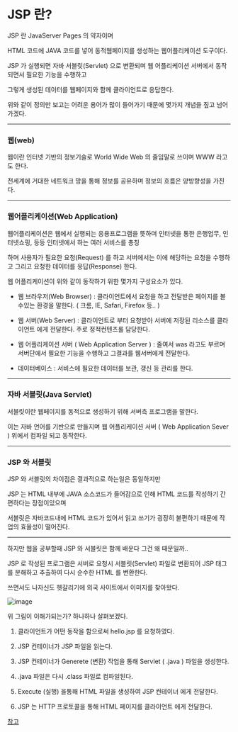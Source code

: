 # JSP 란?

JSP 란 JavaServer Pages 의 약자이며

HTML 코드에 JAVA 코드를 넣어 동적웹페이지를 생성하는 웹어플리케이션 도구이다.

JSP 가 실행되면 자바 서블릿(Servlet) 으로 변환되며 웹 어플리케이션 서버에서 동작되면서 필요한 기능을 수행하고

그렇게 생성된 데이터를 웹페이지와 함께 클라이언트로 응답한다.



위와 같이 정의만 보고는 어려운 용어가 많이 들어가기 때문에 몇가지 개념을 짚고 넘어 가겠다.


---


### 웹(web)

웹이란 인터넷 기반의 정보기술로 World Wide Web 의 줄임말로 쓰이며 WWW 라고도 한다.

전세계에 거대한 네트워크 망을 통해 정보를 공유하며 정보의 흐름은 양방향성을 가진다.


---


### 웹어플리케이션(Web Application)

웹어플리케이션은 웹에서 실행되는 응용프로그램을 뜻하며 인터넷을 통한 은행업무, 인터넷쇼핑, 등등 인터넷에서 하는 여러 서비스를 총칭

하며 사용자가 필요한 요청(Request) 를 하고 서버에서는 이에 해당하는 요청을 수행하고 그리고 요청한 데이터를 응답(Response) 한다.



웹 어플리케이션이 위와 같이 동작하기 위한 몇가지 구성요소가 있다.

- 웹 브라우저(Web Browser) : 클라이언트에서 요청을 하고 전달받은 페이지를 볼수있는 환경을 말한다.  ( 크롬, IE, Safari, Firefox 등.. )

- 웹 서버(Web Server)  : 클라이언트로 부터 요청받아 서버에 저장된 리소스를 클라이언트 에게 전달한다. 주로 정적컨텐츠롤 담당한다.

- 웹 어플리케이션 서버 ( Web Application Server ) : 줄여서 was 라고도 부르며 서버단에서 필요한 기능을 수행하고 그결과를 웹서버에게 전달한다.

- 데이터베이스 : 서비스에 필요한 데이터를 보관, 갱신 등 관리를 한다.


---


### 자바 서블릿(Java Servlet)

서블릿이란 웹페이지를 동적으로 생성하기 위해 서버측 프로그램을 말한다.

이는 자바 언어를 기반으로 만들지며 웹 어플리케이션 서버 ( Web Application Sever ) 위에서 컴파일 되고 동작한다.


---


### JSP 와 서블릿

JSP 와 서블릿의 차이점은 결과적으로 하는일은 동일하지만

JSP 는 HTML 내부에 JAVA 소스코드가 들어감으로 인해 HTML 코드를 작성하기 간편하다는 장점이있으며

서블릿은 자바코드내에 HTML 코드가 있어서 읽고 쓰기가 굉장히 불편하기 때문에 작업의 효율성이 떨어진다.

---

하지만 웹을 공부할때 JSP 와 서블릿은 함께 배운다 그건 왜 때문일까..

JSP 로 작성된 프로그램은 서버로 요청시 서블릿(Servlet) 파일로 변환되어 JSP 태그를  분해하고 추출하여 다시 순수한 HTML 를 변환한다.

쓰면서도 나자신도 헷갈리기에 외국 사이트에서 이미지를 찾아왔다.



![image](https://user-images.githubusercontent.com/51654048/206999624-e5bef623-4a27-4029-831d-94e63d04bc08.png)



위 그림이 이해가되는가?  하나하나 살펴보겠다.

1. 클라이언트가 어떤 동작을 함으로써 hello.jsp 를 요청하였다.

2. JSP 컨테이너가 JSP 파일을 읽는다.

3. JSP 컨테이너가 Generete (변환) 작업을 통해 Servlet ( .java )  파일을 생성한다.

4. .java 파일은 다시 .class 파일로 컴파일된다.

5. Execute (실행) 을통해 HTML 파일을 생성하여 JSP 컨테이너 에게 전달한다.

6. JSP 는 HTTP 프로토콜을 통해 HTML 페이지를 클라이언트 에게 전달한다.



[참고](https://javacpro.tistory.com/43)
